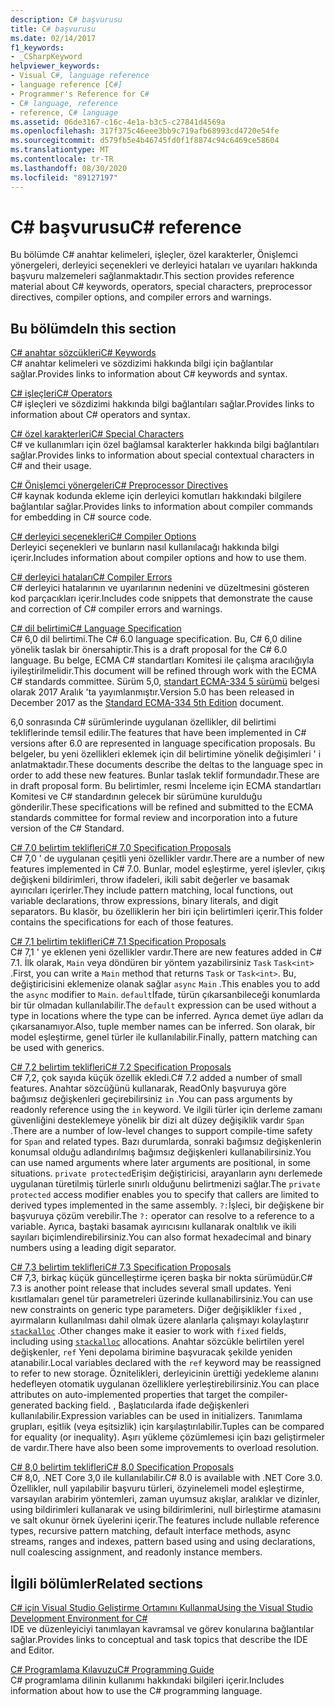 ```yaml
---
description: C# başvurusu
title: C# başvurusu
ms.date: 02/14/2017
f1_keywords:
- _CSharpKeyword
helpviewer_keywords:
- Visual C#, language reference
- language reference [C#]
- Programmer's Reference for C#
- C# language, reference
- reference, C# language
ms.assetid: 06de3167-c16c-4e1a-b3c5-c27841d4569a
ms.openlocfilehash: 317f375c46eee3bb9c719afb68993cd4720e54fe
ms.sourcegitcommit: d579fb5e4b46745fd0f1f8874c94c6469ce58604
ms.translationtype: MT
ms.contentlocale: tr-TR
ms.lasthandoff: 08/30/2020
ms.locfileid: "89127197"
---
```

# <a name="c-reference"></a><span data-ttu-id="48634-103">C# başvurusu</span><span class="sxs-lookup"><span data-stu-id="48634-103">C# reference</span></span>

<span data-ttu-id="48634-104">Bu bölümde C# anahtar kelimeleri, işleçler, özel karakterler, Önişlemci yönergeleri, derleyici seçenekleri ve derleyici hataları ve uyarıları hakkında başvuru malzemeleri sağlanmaktadır.</span><span class="sxs-lookup"><span data-stu-id="48634-104">This section provides reference material about C# keywords, operators, special characters, preprocessor directives, compiler options, and compiler errors and warnings.</span></span>  
  
## <a name="in-this-section"></a><span data-ttu-id="48634-105">Bu bölümde</span><span class="sxs-lookup"><span data-stu-id="48634-105">In this section</span></span>

 [<span data-ttu-id="48634-106">C# anahtar sözcükleri</span><span class="sxs-lookup"><span data-stu-id="48634-106">C# Keywords</span></span>](./keywords/index.md)  
 <span data-ttu-id="48634-107">C# anahtar kelimeleri ve sözdizimi hakkında bilgi için bağlantılar sağlar.</span><span class="sxs-lookup"><span data-stu-id="48634-107">Provides links to information about C# keywords and syntax.</span></span>  
  
 [<span data-ttu-id="48634-108">C# işleçleri</span><span class="sxs-lookup"><span data-stu-id="48634-108">C# Operators</span></span>](./operators/index.md)  
 <span data-ttu-id="48634-109">C# işleçleri ve sözdizimi hakkında bilgi bağlantıları sağlar.</span><span class="sxs-lookup"><span data-stu-id="48634-109">Provides links to information about C# operators and syntax.</span></span>  

 [<span data-ttu-id="48634-110">C# özel karakterleri</span><span class="sxs-lookup"><span data-stu-id="48634-110">C# Special Characters</span></span>](./tokens/index.md)  
 <span data-ttu-id="48634-111">C# ve kullanımları için özel bağlamsal karakterler hakkında bilgi bağlantıları sağlar.</span><span class="sxs-lookup"><span data-stu-id="48634-111">Provides links to information about special contextual characters in C# and their usage.</span></span>  

 [<span data-ttu-id="48634-112">C# Önişlemci yönergeleri</span><span class="sxs-lookup"><span data-stu-id="48634-112">C# Preprocessor Directives</span></span>](./preprocessor-directives/index.md)  
 <span data-ttu-id="48634-113">C# kaynak kodunda ekleme için derleyici komutları hakkındaki bilgilere bağlantılar sağlar.</span><span class="sxs-lookup"><span data-stu-id="48634-113">Provides links to information about compiler commands for embedding in C# source code.</span></span>  
  
 [<span data-ttu-id="48634-114">C# derleyici seçenekleri</span><span class="sxs-lookup"><span data-stu-id="48634-114">C# Compiler Options</span></span>](./compiler-options/index.md)  
 <span data-ttu-id="48634-115">Derleyici seçenekleri ve bunların nasıl kullanılacağı hakkında bilgi içerir.</span><span class="sxs-lookup"><span data-stu-id="48634-115">Includes information about compiler options and how to use them.</span></span>  
  
 [<span data-ttu-id="48634-116">C# derleyici hataları</span><span class="sxs-lookup"><span data-stu-id="48634-116">C# Compiler Errors</span></span>](./compiler-messages/index.md)  
 <span data-ttu-id="48634-117">C# derleyici hatalarının ve uyarılarının nedenini ve düzeltmesini gösteren kod parçacıkları içerir.</span><span class="sxs-lookup"><span data-stu-id="48634-117">Includes code snippets that demonstrate the cause and correction of C# compiler errors and warnings.</span></span>  
  
 [<span data-ttu-id="48634-118">C# dil belirtimi</span><span class="sxs-lookup"><span data-stu-id="48634-118">C# Language Specification</span></span>](../../../_csharplang/spec/introduction.md)  
 <span data-ttu-id="48634-119">C# 6,0 dil belirtimi.</span><span class="sxs-lookup"><span data-stu-id="48634-119">The C# 6.0 language specification.</span></span> <span data-ttu-id="48634-120">Bu, C# 6,0 diline yönelik taslak bir önersahiptir.</span><span class="sxs-lookup"><span data-stu-id="48634-120">This is a draft proposal for the C# 6.0 language.</span></span> <span data-ttu-id="48634-121">Bu belge, ECMA C# standartları Komitesi ile çalışma aracılığıyla iyileştirilmelidir.</span><span class="sxs-lookup"><span data-stu-id="48634-121">This document will be refined through work with the ECMA C# standards committee.</span></span> <span data-ttu-id="48634-122">Sürüm 5,0, [standart ECMA-334 5 sürümü](https://www.ecma-international.org/publications/files/ECMA-ST/ECMA-334.pdf) belgesi olarak 2017 Aralık 'ta yayımlanmıştır.</span><span class="sxs-lookup"><span data-stu-id="48634-122">Version 5.0 has been released in December 2017 as the [Standard ECMA-334 5th Edition](https://www.ecma-international.org/publications/files/ECMA-ST/ECMA-334.pdf) document.</span></span>

<span data-ttu-id="48634-123">6,0 sonrasında C# sürümlerinde uygulanan özellikler, dil belirtimi tekliflerinde temsil edilir.</span><span class="sxs-lookup"><span data-stu-id="48634-123">The features that have been implemented in C# versions after 6.0 are represented in language specification proposals.</span></span> <span data-ttu-id="48634-124">Bu belgeler, bu yeni özellikleri eklemek için dil belirtimine yönelik değişimleri ' i anlatmaktadır.</span><span class="sxs-lookup"><span data-stu-id="48634-124">These documents describe the deltas to the language spec in order to add these new features.</span></span> <span data-ttu-id="48634-125">Bunlar taslak teklif formundadır.</span><span class="sxs-lookup"><span data-stu-id="48634-125">These are in draft proposal form.</span></span> <span data-ttu-id="48634-126">Bu belirtimler, resmi İnceleme için ECMA standartları Komitesi ve C# standardının gelecek bir sürümüne kurulduğu gönderilir.</span><span class="sxs-lookup"><span data-stu-id="48634-126">These specifications will be refined and submitted to the ECMA standards committee for formal review and incorporation into a future version of the C# Standard.</span></span>

 [<span data-ttu-id="48634-127">C# 7,0 belirtim teklifleri</span><span class="sxs-lookup"><span data-stu-id="48634-127">C# 7.0 Specification Proposals</span></span>](../../../_csharplang/proposals/csharp-7.0/pattern-matching.md)  
 <span data-ttu-id="48634-128">C# 7,0 ' de uygulanan çeşitli yeni özellikler vardır.</span><span class="sxs-lookup"><span data-stu-id="48634-128">There are a number of new features implemented in C# 7.0.</span></span> <span data-ttu-id="48634-129">Bunlar, model eşleştirme, yerel işlevler, çıkış değişkeni bildirimleri, throw ifadeleri, ikili sabit değerler ve basamak ayırıcıları içerirler.</span><span class="sxs-lookup"><span data-stu-id="48634-129">They include pattern matching, local functions, out variable declarations, throw expressions, binary literals, and digit separators.</span></span> <span data-ttu-id="48634-130">Bu klasör, bu özelliklerin her biri için belirtimleri içerir.</span><span class="sxs-lookup"><span data-stu-id="48634-130">This folder contains the specifications for each of those features.</span></span>
  
 [<span data-ttu-id="48634-131">C# 7,1 belirtim teklifleri</span><span class="sxs-lookup"><span data-stu-id="48634-131">C# 7.1 Specification Proposals</span></span>](../../../_csharplang/proposals/csharp-7.1/async-main.md)  
 <span data-ttu-id="48634-132">C# 7,1 ' ye eklenen yeni özellikler vardır.</span><span class="sxs-lookup"><span data-stu-id="48634-132">There are new features added in C# 7.1.</span></span> <span data-ttu-id="48634-133">İlk olarak, `Main` veya döndüren bir yöntem yazabilirsiniz `Task` `Task<int>` .</span><span class="sxs-lookup"><span data-stu-id="48634-133">First, you can write a `Main` method that returns `Task` or `Task<int>`.</span></span> <span data-ttu-id="48634-134">Bu, değiştiricisini eklemenize olanak sağlar `async` `Main` .</span><span class="sxs-lookup"><span data-stu-id="48634-134">This enables you to add the `async` modifier to `Main`.</span></span> <span data-ttu-id="48634-135">`default`İfade, türün çıkarsanbileceği konumlarda bir tür olmadan kullanılabilir.</span><span class="sxs-lookup"><span data-stu-id="48634-135">The `default` expression can be used without a type in locations where the type can be inferred.</span></span> <span data-ttu-id="48634-136">Ayrıca demet üye adları da çıkarsanamıyor.</span><span class="sxs-lookup"><span data-stu-id="48634-136">Also, tuple member names can be inferred.</span></span> <span data-ttu-id="48634-137">Son olarak, bir model eşleştirme, genel türler ile kullanılabilir.</span><span class="sxs-lookup"><span data-stu-id="48634-137">Finally, pattern matching can be used with generics.</span></span>

 [<span data-ttu-id="48634-138">C# 7,2 belirtim teklifleri</span><span class="sxs-lookup"><span data-stu-id="48634-138">C# 7.2 Specification Proposals</span></span>](../../../_csharplang/proposals/csharp-7.2/readonly-ref.md)  
 <span data-ttu-id="48634-139">C# 7,2, çok sayıda küçük özellik ekledi.</span><span class="sxs-lookup"><span data-stu-id="48634-139">C# 7.2 added a number of small features.</span></span> <span data-ttu-id="48634-140">Anahtar sözcüğünü kullanarak, ReadOnly başvuruya göre bağımsız değişkenleri geçirebilirsiniz `in` .</span><span class="sxs-lookup"><span data-stu-id="48634-140">You can pass arguments by readonly reference using the `in` keyword.</span></span> <span data-ttu-id="48634-141">Ve ilgili türler için derleme zamanı güvenliğini desteklemeye yönelik bir dizi alt düzey değişiklik vardır `Span` .</span><span class="sxs-lookup"><span data-stu-id="48634-141">There are a number of low-level changes to support compile-time safety for `Span` and related types.</span></span> <span data-ttu-id="48634-142">Bazı durumlarda, sonraki bağımsız değişkenlerin konumsal olduğu adlandırılmış bağımsız değişkenleri kullanabilirsiniz.</span><span class="sxs-lookup"><span data-stu-id="48634-142">You can use named arguments where later arguments are positional, in some situations.</span></span> <span data-ttu-id="48634-143">`private protected`Erişim değiştiricisi, arayanların aynı derlemede uygulanan türetilmiş türlerle sınırlı olduğunu belirtmenizi sağlar.</span><span class="sxs-lookup"><span data-stu-id="48634-143">The `private protected` access modifier enables you to specify that callers are limited to derived types implemented in the same assembly.</span></span> <span data-ttu-id="48634-144">`?:`İşleci, bir değişkene bir başvuruya çözüm verebilir.</span><span class="sxs-lookup"><span data-stu-id="48634-144">The `?:` operator can resolve to a reference to a variable.</span></span> <span data-ttu-id="48634-145">Ayrıca, baştaki basamak ayırıcısını kullanarak onaltılık ve ikili sayıları biçimlendirebilirsiniz.</span><span class="sxs-lookup"><span data-stu-id="48634-145">You can also format hexadecimal and binary numbers using a leading digit separator.</span></span>

 [<span data-ttu-id="48634-146">C# 7,3 belirtim teklifleri</span><span class="sxs-lookup"><span data-stu-id="48634-146">C# 7.3 Specification Proposals</span></span>](../../../_csharplang/proposals/csharp-7.3/blittable.md)  
 <span data-ttu-id="48634-147">C# 7,3, birkaç küçük güncelleştirme içeren başka bir nokta sürümüdür.</span><span class="sxs-lookup"><span data-stu-id="48634-147">C# 7.3 is another point release that includes several small updates.</span></span> <span data-ttu-id="48634-148">Yeni kısıtlamaları genel tür parametreleri üzerinde kullanabilirsiniz.</span><span class="sxs-lookup"><span data-stu-id="48634-148">You can use new constraints on generic type parameters.</span></span> <span data-ttu-id="48634-149">Diğer değişiklikler `fixed` , ayırmaların kullanılması dahil olmak üzere alanlarla çalışmayı kolaylaştırır [`stackalloc`](./operators/stackalloc.md) .</span><span class="sxs-lookup"><span data-stu-id="48634-149">Other changes make it easier to work with `fixed` fields, including using [`stackalloc`](./operators/stackalloc.md) allocations.</span></span> <span data-ttu-id="48634-150">Anahtar sözcükle belirtilen yerel değişkenler, `ref` Yeni depolama birimine başvuracak şekilde yeniden atanabilir.</span><span class="sxs-lookup"><span data-stu-id="48634-150">Local variables declared with the `ref` keyword may be reassigned to refer to new storage.</span></span> <span data-ttu-id="48634-151">Öznitelikleri, derleyicinin ürettiği yedekleme alanını hedefleyen otomatik uygulanan özelliklere yerleştirebilirsiniz.</span><span class="sxs-lookup"><span data-stu-id="48634-151">You can place attributes on auto-implemented properties that target the compiler-generated backing field.</span></span> <span data-ttu-id="48634-152">, Başlatıcılarda ifade değişkenleri kullanılabilir.</span><span class="sxs-lookup"><span data-stu-id="48634-152">Expression variables can be used in initializers.</span></span> <span data-ttu-id="48634-153">Tanımlama grupları, eşitlik (veya eşitsizlik) için karşılaştırılabilir.</span><span class="sxs-lookup"><span data-stu-id="48634-153">Tuples can be compared for equality (or inequality).</span></span> <span data-ttu-id="48634-154">Aşırı yükleme çözümlemesi için bazı geliştirmeler de vardır.</span><span class="sxs-lookup"><span data-stu-id="48634-154">There have also been some improvements to overload resolution.</span></span>
  
 [<span data-ttu-id="48634-155">C# 8,0 belirtim teklifleri</span><span class="sxs-lookup"><span data-stu-id="48634-155">C# 8.0 Specification Proposals</span></span>](../../../_csharplang/proposals/csharp-8.0/nullable-reference-types.md)  
 <span data-ttu-id="48634-156">C# 8,0, .NET Core 3,0 ile kullanılabilir.</span><span class="sxs-lookup"><span data-stu-id="48634-156">C# 8.0 is available with .NET Core 3.0.</span></span> <span data-ttu-id="48634-157">Özellikler, null yapılabilir başvuru türleri, özyinelemeli model eşleştirme, varsayılan arabirim yöntemleri, zaman uyumsuz akışlar, aralıklar ve dizinler, using bildirimleri kullanarak ve using bildirimlerini, null birleştirme atamasını ve salt okunur örnek üyelerini içerir.</span><span class="sxs-lookup"><span data-stu-id="48634-157">The features include nullable reference types, recursive pattern matching, default interface methods, async streams, ranges and indexes, pattern based using and using declarations, null coalescing assignment, and readonly instance members.</span></span>
  
## <a name="related-sections"></a><span data-ttu-id="48634-158">İlgili bölümler</span><span class="sxs-lookup"><span data-stu-id="48634-158">Related sections</span></span>  

 [<span data-ttu-id="48634-159">C# için Visual Studio Geliştirme Ortamını Kullanma</span><span class="sxs-lookup"><span data-stu-id="48634-159">Using the Visual Studio Development Environment for C#</span></span>](/visualstudio/get-started/csharp)  
 <span data-ttu-id="48634-160">IDE ve düzenleyiciyi tanımlayan kavramsal ve görev konularına bağlantılar sağlar.</span><span class="sxs-lookup"><span data-stu-id="48634-160">Provides links to conceptual and task topics that describe the IDE and Editor.</span></span>  
  
 [<span data-ttu-id="48634-161">C# Programlama Kılavuzu</span><span class="sxs-lookup"><span data-stu-id="48634-161">C# Programming Guide</span></span>](../programming-guide/index.md)  
 <span data-ttu-id="48634-162">C# programlama dilinin kullanımı hakkındaki bilgileri içerir.</span><span class="sxs-lookup"><span data-stu-id="48634-162">Includes information about how to use the C# programming language.</span></span>
